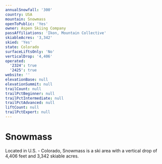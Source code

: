```yaml
---
annualSnowfall: '300'
country: USA
mountain: Snowmass
openToPublic: 'Yes'
owner: Aspen Skiing Company
passAffiliations: 'Ikon, Mountain Collective'
skiableAcres: '3,342'
skied: 'Yes'
state: Colorado
surfaceLiftsOnly: 'No'
verticalDrop: '4,406'
operated:
  '2324': true
  '2425': true
website: ''
elevationBase: null
elevationSummit: null
trailCount: null
trailPctBeginner: null
trailPctIntermediate: null
trailPctAdvanced: null
liftCount: null
trailPctExpert: null
---
```



# Snowmass

Located in U.S. - Colorado, Snowmass is a ski area with a vertical drop of 4,406 feet and 3,342 skiable acres.

